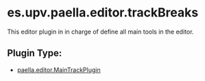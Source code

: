 # es.upv.paella.editor.trackBreaks

This editor plugin in in charge of define all main tools in the editor.


## Plugin Type:
- [paella.editor.MainTrackPlugin](../developer/plugin_types.md)

